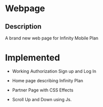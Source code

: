 # Webpage

## Description
A brand new web page for Infinity Mobile Plan

# Implemented
* Working Authorization Sign up and Log In

* Home page describing Infinity Plan

* Partner Page with CSS Effects

* Scroll Up and Down using Js.
